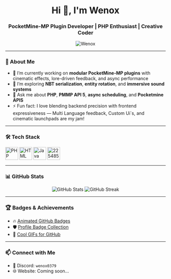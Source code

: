 <!-- Profile README for Wenox -->

<h1 align="center">Hi 👋, I'm Wenox</h1>
<h3 align="center">PocketMine-MP Plugin Developer | PHP Enthusiast | Creative Coder</h3>

<p align="center">
  <img src="https://komarev.com/ghpvc/?username=bisu-dev&label=Profile%20views&color=0e75b6&style=flat" alt="Wenox" />
</p>

---

### 🧠 About Me

- 🔭 I’m currently working on **modular PocketMine-MP plugins** with cinematic effects, lore-driven feedback, and async performance
- 🌱 I’m exploring **NBT serialization**, **entity rotation**, and **immersive sound systems**
- 💬 Ask me about **PHP**, **PMMP API 5**, **async scheduling**, and **Pocketmine APIS**
- ⚡ Fun fact: I love blending backend precision with frontend expressiveness — Multi Language feedback, Custom Ui`s, and cinematic launchpads are my jam!

---

### 🛠️ Tech Stack

<p align="left">
  <img src="https://cdn.jsdelivr.net/gh/devicons/devicon/icons/php/php-original.svg" alt="PHP" width="40" height="40"/>
  <img src="https://cdn.jsdelivr.net/gh/devicons/devicon/icons/html5/html5-original.svg" alt="HTML" width="40" height="40"/>
  <img src="https://cdn.jsdelivr.net/gh/devicons/devicon/icons/java/java-original.svg" alt="Java" width="40" height="40"/>
  <img width="40" height="40" alt="22548559" src="https://github.com/user-attachments/assets/39b1ceb5-a456-496c-997e-3867895f876e" />

</p>

---

### 📊 GitHub Stats

<p align="center">
  <img src="https://github-readme-stats.vercel.app/api?username=wenox&show_icons=true&theme=tokyonight" alt="GitHub Stats" />
  <img src="https://github-readme-streak-stats.herokuapp.com/?user=wenox&theme=tokyonight" alt="GitHub Streak" />
</p>

---

### 🏆 Badges & Achievements

- 🔥 [Animated GitHub Badges](https://github.com/acervenky/animated-github-badges)  
- 🛡️ [Profile Badge Collection](https://github.com/Thinkright20/Profile-Badges)  
- 🧠 [Cool GIFs for GitHub](https://github.com/Anmol-Baranwal/Cool-GIFs-For-GitHub)

---

### 📫 Connect with Me

- 💬 Discord: `wenox0379`
- 🌐 Website: Coming soon…
